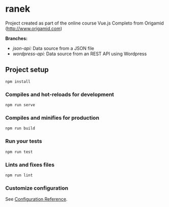 # ranek

Project created as part of the online course Vue.js Completo from Origamid (http://www.origamid.com)

**Branches:**
 - *json-api:* Data source from a JSON file 
 - *wordpress-api:* Data source from an REST API using Wordpress

## Project setup
```
npm install
```

### Compiles and hot-reloads for development
```
npm run serve
```

### Compiles and minifies for production
```
npm run build
```

### Run your tests
```
npm run test
```

### Lints and fixes files
```
npm run lint
```

### Customize configuration
See [Configuration Reference](https://cli.vuejs.org/config/).
